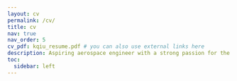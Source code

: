 ```yaml
---
layout: cv
permalink: /cv/
title: cv
nav: true
nav_order: 5
cv_pdf: kqiu_resume.pdf # you can also use external links here
description: Aspiring aerospace engineer with a strong passion for the computational aspects of aerospace engineering, including numerical simulations, fluid dynamics modeling, and multiphysics analysis. Proficient in tools like MATLAB, COMSOL, and SolidWorks, I focus on solving complex engineering problems through simulation-driven design and data-driven methodologies. My interests lie in leveraging computational techniques to optimize aerodynamic performance, enhance system efficiency, and advance automation systems within aerospace applications.
toc:
  sidebar: left
---
```

